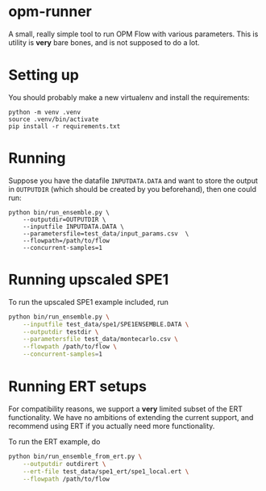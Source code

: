 # opm-runner

A small, really simple tool to run OPM Flow with various parameters. This is utility is **very** bare bones, and is not supposed to do a lot. 

# Setting up

You should probably make a new virtualenv and install the requirements:

```
python -m venv .venv
source .venv/bin/activate
pip install -r requirements.txt
```

# Running

Suppose you have the datafile `INPUTDATA.DATA` and want to store the output in `OUTPUTDIR` (which should be created by you beforehand), then one could run:

```
python bin/run_ensemble.py \
    --outputdir=OUTPUTDIR \
    --inputfile INPUTDATA.DATA \
    --parametersfile=test_data/input_params.csv  \
    --flowpath=/path/to/flow
    --concurrent-samples=1
```

# Running upscaled SPE1

To run the upscaled SPE1 example included, run

```bash
python bin/run_ensemble.py \
    --inputfile test_data/spe1/SPE1ENSEMBLE.DATA \
    --outputdir testdir \
    --parametersfile test_data/montecarlo.csv \
    --flowpath /path/to/flow \
    --concurrent-samples=1
```

# Running ERT setups
For compatibility reasons, we support a **very** limited subset of the ERT functionality. We have no ambitions of extending the current support, and recommend using ERT if you actually need more functionality. 

To run the ERT example, do

```bash
python bin/run_ensemble_from_ert.py \
    --outputdir outdirert \
    --ert-file test_data/spe1_ert/spe1_local.ert \
    --flowpath /path/to/flow
```